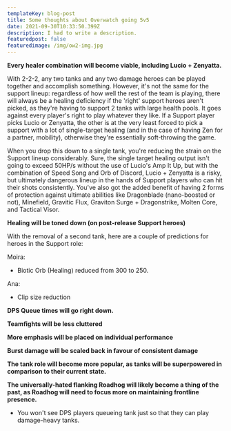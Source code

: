 ```yaml
---
templateKey: blog-post
title: Some thoughts about Overwatch going 5v5
date: 2021-09-30T10:33:50.399Z
description: I had to write a description.
featuredpost: false
featuredimage: /img/ow2-img.jpg
---
```

**Every healer combination will become viable, including Lucio + Zenyatta.** 

With 2-2-2, any two tanks and any two damage heroes can be played together and accomplish something. However, it's not the same for the support lineup: regardless of how well the rest of the team is playing, there will always be a healing deficiency if the 'right' support heroes aren't picked, as they're having to support 2 tanks with large health pools. It goes against every player's right to play whatever they like. If a Support player picks Lucio or Zenyatta, the other is at the very least forced to pick a support with a lot of single-target healing (and in the case of having Zen for a partner, mobility), otherwise they're essentially soft-throwing the game.

When you drop this down to a single tank, you're reducing the strain on the Support lineup considerably. Sure, the single target healing output isn't going to exceed 50HP/s without the use of Lucio's Amp It Up, but with the combination of Speed Song and Orb of Discord, Lucio + Zenyatta is a risky, but ultimately dangerous lineup in the hands of Support players who can hit their shots consistently. You've also got the added benefit of having 2 forms of protection against ultimate abilities like Dragonblade (nano-boosted or not), Minefield, Gravitic Flux, Graviton Surge + Dragonstrike, Molten Core, and Tactical Visor.

**Healing will be toned down (on post-release Support heroes)**

With the removal of a second tank, here are a couple of predictions for heroes in the Support role:

Moira: 

* Biotic Orb (Healing) reduced from 300 to 250.

Ana: 

* Clip size reduction

**DPS Queue times will go right down.**



**Teamfights will be less cluttered**



**More emphasis will be placed on individual performance**



**Burst damage will be scaled back in favour of consistent damage**



**The tank role will become more popular, as tanks will be superpowered in comparison to their current state.**



**The universally-hated flanking Roadhog will likely become a thing of the past, as Roadhog will need to focus more on maintaining frontline presence.**

* You won't see DPS players queueing tank just so that they can play damage-heavy tanks.